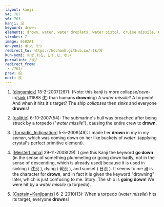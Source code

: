 ```yaml
---
layout: kanji
v4: 707
v6: 763
kanji: 没
keyword: drown
elements: drown, water, water droplets, water pistol, cruise missile, missile, wind, crotch
strokes: 7
image: E6B2A1
on-yomi: ボツ、モツ
redirect_to: https://hochanh.github.io/rtk/没
kun-yomi: おぼ.れる、しず.む、ない
permalink: /没/
redirect_from:
 - /763/
prev: 投
next: 股
---
```


1) [<a href="http://kanji.koohii.com/profile/dingomick">dingomick</a>] 18-2-2007(267): (Note: this kanji is more collapse/cave-in/<a href="../v4/1888.html">sink</a> (#1888 沈) than humans<strong> drown</strong>ing) A <em>water missile</em>? A torpedo! And when it hits it&#039;s target? The ship <em>collapses</em> then <em>sinks</em> and everyone<strong> drown</strong>s!

2) [<a href="http://kanji.koohii.com/profile/calittle">calittle</a>] 6-10-2007(54): The submarine&#039;s hull was breached after being struck by a torpedo (&quot;<em>water missile</em>&quot;), causing the entire crew to<strong> drown</strong>.

3) [<a href="http://kanji.koohii.com/profile/Tornadic_Indignation">Tornadic_Indignation</a>] 5-5-2009(48): I made her<strong> drown</strong> in my in my <em>semen</em>, which was coming down on her like buckets of <em>water</em>. (applying crystal&#039;s perfect primitive element).

4) [<a href="http://kanji.koohii.com/profile/MeisterLlama">MeisterLlama</a>] 29-11-2008(29): I give this Kanji the keyword <strong>go down</strong> (in the sense of something plummeting or going down badly, not in the sense of descending, which is already used) because it is used in sinking ( 沈没 ), dying ( 戦没 ), and sunset ( 日没 ). It seems to me 溺 is the character for<strong> drown</strong>, and in fact it is given the keyword &quot;drowning&quot; later, which is just confusing to me. Story: The ship is <strong>going down</strong>! We were hit by a <em>water</em> <em>missile</em> (a torpedo).

5) [<a href="http://kanji.koohii.com/profile/Captain+Kanjipants">Captain+Kanjipants</a>] 6-2-2010(13): When a torpedo (<em>water missile</em>) hits its target, everyone<strong> drown</strong>s!


